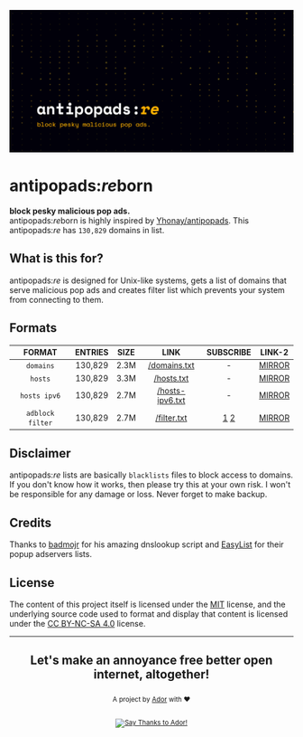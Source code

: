 ![Cover](https://github.com/AdroitAdorKhan/antipopads-re/raw/master/assets/image/apare_cover.png)

<div align="left">
  <h1>antipopads:<i>re</i>born</h1>
</div>

<div align="left">
  <strong>block pesky malicious pop ads. </strong>
</div>
<div align="left">
  antipopads:<i>re</i>born is highly inspired by <a href="https://github.com/Yhonay/antipopads">Yhonay/antipopads</a>. This antipopads:<i>re</i> has <code>130,829</code> domains in list.
</div>

## What is this for?

antipopads:<i>re</i> is designed for Unix-like systems, gets a list of domains that serve malicious pop ads and creates filter list which prevents your system from connecting to them.

## Formats

| FORMAT | ENTRIES | SIZE | LINK | SUBSCRIBE | LINK-2 |
|:------:|:-------:|:----:|:----:|:---------:|:------:|
| `domains` | 130,829 | 2.3M | [/domains.txt](https://github.com/AdroitAdorKhan/antipopads-re/raw/master/formats/domains.txt) | - | [MIRROR](https://antipopads-re.energized.pro/formats/domains.txt) |
| `hosts` | 130,829 | 3.3M | [/hosts.txt](https://github.com/AdroitAdorKhan/antipopads-re/raw/master/formats/hosts.txt) | - | [MIRROR](https://antipopads-re.energized.pro/formats/hosts.txt) |
| `hosts ipv6` | 130,829 | 2.7M | [/hosts-ipv6.txt](https://github.com/AdroitAdorKhan/antipopads-re/raw/master/formats/hosts-ipv6.txt) | - | [MIRROR](https://antipopads-re.energized.pro/formats/hosts-ipv6.txt) |
| `adblock filter` | 130,829 | 2.7M | [/filter.txt](https://github.com/AdroitAdorKhan/antipopads-re/raw/master/formats/filter.txt) | [1](https://subscribe.adblockplus.org/?location=https://github.com/AdroitAdorKhan/antipopads-re/raw/master/formats/filter.txt&title=antipopads:re) [2](https://subscribe.adblockplus.org/?location=https://antipopads-re.energized.pro/formats/filter.txt&title=antipopads:re) | [MIRROR](https://antipopads-re.energized.pro/formats/filter.txt) |


## Disclaimer

antipopads:<i>re</i> lists are basically `blacklists` files to block access to domains. If you don't know how it works, then please try this at your own risk. I won't be responsible for any damage or loss. Never forget to make backup.

## Credits

Thanks to [badmojr](https://github.com/badmojr) for his amazing dnslookup script and [EasyList](https://github.com/easylist/easylist) for their popup adservers lists.

## License

The content of this project itself is licensed under the [MIT](https://github.com/AdroitAdorKhan/antipopads-re/blob/master/LICENSE) license, and the underlying source code used to format and display that content is licensed under the [CC BY-NC-SA 4.0](https://creativecommons.org/licenses/by-nc-sa/4.0/) license.

---

<div align="center">
  <h2>Let's make an annoyance free better open internet, altogether!</h2>
  <sub>A project by <a href="https://t.me/AdroitAdorKhan" target="_blank">Ador</a> with ❤<pub>
  <br><br><a href="https://saythanks.io/to/AdroitAdorKhan"><img src="https://img.shields.io/badge/Say%20Thanks-Ador-1EAEDB.svg"
                                                                alt="Say Thanks to Ador!" /></a>
</div>
